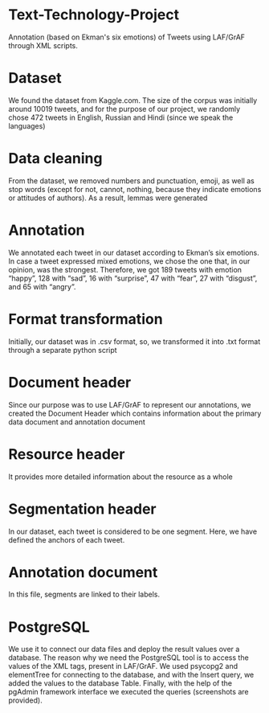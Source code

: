 # Text-Technology-Project
Annotation (based on Ekman's six emotions) of Tweets using LAF/GrAF through XML scripts.

# Dataset
We found the dataset from Kaggle.com. The size of the corpus was initially around 10019 tweets, and for the purpose of our project, we randomly chose 472 tweets in English, Russian and Hindi (since we speak the languages)

# Data cleaning 
From the dataset, we removed numbers and punctuation, emoji, as well as stop words (except for not, cannot, nothing, because they indicate emotions or attitudes of authors). As a result, lemmas were generated

# Annotation
We annotated each tweet in our dataset according to Ekman’s six emotions. In case a tweet expressed mixed emotions, we chose the one that, in our opinion, was the strongest. Therefore, we got 189 tweets with emotion “happy”, 128 with “sad”, 16 with “surprise”, 47 with “fear”, 27 with “disgust”, and 65 with “angry”.

# Format transformation 
Initially, our dataset was in .csv format, so, we transformed it into .txt format through a separate python script

# Document header
Since our purpose was to use LAF/GrAF to represent our annotations, we created the Document Header which contains information about the primary data document and annotation document

# Resource header
It provides more detailed information about the resource as a whole

# Segmentation header 
In our dataset, each tweet is considered to be one segment. Here, we have defined the anchors of each tweet.

# Annotation document
In this file, segments are linked to their labels.

# PostgreSQL
We use it to connect our data files and deploy the result values over a database. The reason why we need the PostgreSQL tool is to access the values of the XML tags, present in LAF/GrAF. We used psycopg2 and elementTree for connecting to the database, and with the Insert query, we added the values to the database Table. Finally, with the help of the pgAdmin framework interface we executed the queries (screenshots are provided).
